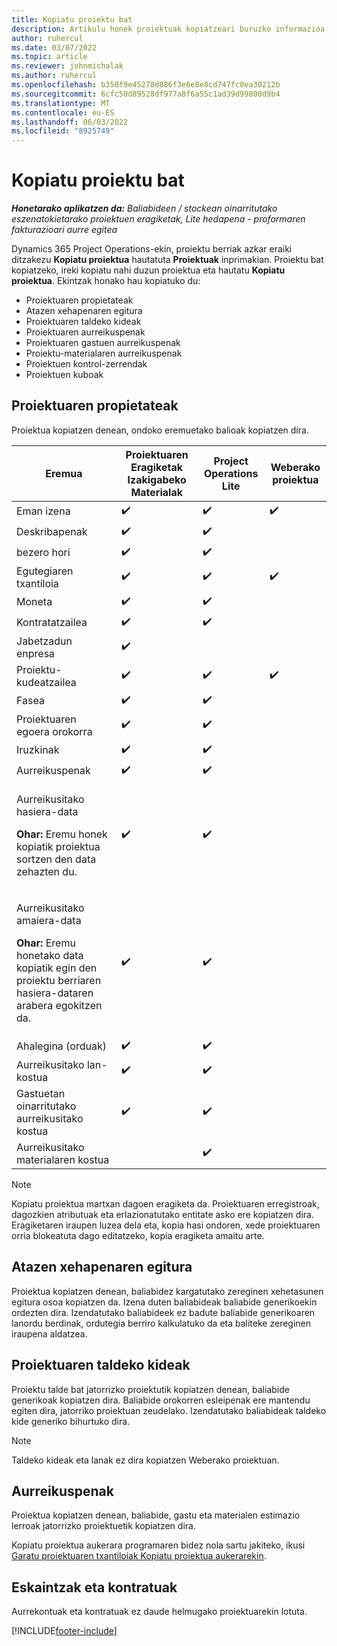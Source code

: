 ```yaml
---
title: Kopiatu proiektu bat
description: Artikulu honek proiektuak kopiatzeari buruzko informazioa eskaintzen du Dynamics 365 Project Operations.
author: ruhercul
ms.date: 03/07/2022
ms.topic: article
ms.reviewer: johnmichalak
ms.author: ruhercul
ms.openlocfilehash: b358f9e45278d886f3e6e8e8cd747fc0ea30212b
ms.sourcegitcommit: 6cfc50d89528df977a8f6a55c1ad39d99800d9b4
ms.translationtype: MT
ms.contentlocale: eu-ES
ms.lasthandoff: 06/03/2022
ms.locfileid: "8925749"
---
```

# <a name="copy-a-project"></a>Kopiatu proiektu bat

_**Honetarako aplikatzen da:** Baliabideen / stockean oinarritutako eszenatokietarako proiektuen eragiketak, Lite hedapena - proformaren fakturazioari aurre egitea_

Dynamics 365 Project Operations-ekin, proiektu berriak azkar eraiki ditzakezu **Kopiatu proiektua** hautatuta **Proiektuak** inprimakian. Proiektu bat kopiatzeko, ireki kopiatu nahi duzun proiektua eta hautatu **Kopiatu proiektua**. Ekintzak honako hau kopiatuko du:

- Proiektuaren propietateak 
- Atazen xehapenaren egitura
- Proiektuaren taldeko kideak
- Proiektuaren aurreikuspenak
- Proiektuaren gastuen aurreikuspenak
- Proiektu-materialaren aurreikuspenak
- Proiektuen kontrol-zerrendak
- Proiektuen kuboak

## <a name="project-properties"></a>Proiektuaren propietateak

Proiektua kopiatzen denean, ondoko eremuetako balioak kopiatzen dira.

| Eremua | Proiektuaren Eragiketak Izakigabeko Materialak | Project Operations Lite | Weberako proiektua |
|-------|------------------------------------------|-------------------------|---------------------|
| Eman izena | :heavy_check_mark: | :heavy_check_mark: | :heavy_check_mark: |
| Deskribapenak | :heavy_check_mark: | :heavy_check_mark: | |
| bezero hori | :heavy_check_mark: | :heavy_check_mark: | |
| Egutegiaren txantiloia | :heavy_check_mark: | :heavy_check_mark: | :heavy_check_mark: |
| Moneta | :heavy_check_mark: | :heavy_check_mark: | |
| Kontratatzailea | :heavy_check_mark: | :heavy_check_mark: | |
| Jabetzadun enpresa | :heavy_check_mark: | | |
| Proiektu-kudeatzailea | :heavy_check_mark: | :heavy_check_mark: | :heavy_check_mark: |
| Fasea | :heavy_check_mark: | :heavy_check_mark: | |
| Proiektuaren egoera orokorra | :heavy_check_mark: | :heavy_check_mark: | |
| Iruzkinak | :heavy_check_mark: | :heavy_check_mark: | |
| Aurreikuspenak | :heavy_check_mark: | :heavy_check_mark: | |
| <p>Aurreikusitako hasiera-data</p><p><strong>Ohar:</strong> Eremu honek kopiatik proiektua sortzen den data zehazten du. | :heavy_check_mark: | :heavy_check_mark: | |
| <p>Aurreikusitako amaiera-data</p><p><strong>Ohar:</strong> Eremu honetako data kopiatik egin den proiektu berriaren hasiera-dataren arabera egokitzen da.</p> | :heavy_check_mark: | :heavy_check_mark: | |
| Ahalegina (orduak) | :heavy_check_mark: | :heavy_check_mark: | |
| Aurreikusitako lan-kostua | :heavy_check_mark: | :heavy_check_mark: | |
| Gastuetan oinarritutako aurreikusitako kostua | :heavy_check_mark: | :heavy_check_mark: | |
| Aurreikusitako materialaren kostua | | :heavy_check_mark: | |

> [!NOTE]
> Kopiatu proiektua martxan dagoen eragiketa da. Proiektuaren erregistroak, dagozkien atributuak eta erlazionatutako entitate asko ere kopiatzen dira. Eragiketaren iraupen luzea dela eta, kopia hasi ondoren, xede proiektuaren orria blokeatuta dago editatzeko, kopia eragiketa amaitu arte.

## <a name="work-breakdown-structure"></a>Atazen xehapenaren egitura

Proiektua kopiatzen denean, baliabidez kargatutako zereginen xehetasunen egitura osoa kopiatzen da. Izena duten baliabideak baliabide generikoekin ordezten dira. Izendatutako baliabideek ez badute baliabide generikoaren lanordu berdinak, ordutegia berriro kalkulatuko da eta baliteke zereginen iraupena aldatzea.

## <a name="project-team-members"></a>Proiektuaren taldeko kideak

Proiektu talde bat jatorrizko proiektutik kopiatzen denean, baliabide generikoak kopiatzen dira. Baliabide orokorren esleipenak ere mantendu egiten dira, jatorriko proiektuan zeudelako. Izendatutako baliabideak taldeko kide generiko bihurtuko dira.

> [!NOTE]
> Taldeko kideak eta lanak ez dira kopiatzen Weberako proiektuan.

## <a name="estimates"></a>Aurreikuspenak

Proiektua kopiatzen denean, baliabide, gastu eta materialen estimazio lerroak jatorrizko proiektuetik kopiatzen dira. 

Kopiatu proiektua aukerara programaren bidez nola sartu jakiteko, ikusi [Garatu proiektuaren txantiloiak Kopiatu proiektua aukerarekin](dev-copy-project.md).

## <a name="quotes-and-contracts"></a>Eskaintzak eta kontratuak

Aurrekontuak eta kontratuak ez daude helmugako proiektuarekin lotuta.

[!INCLUDE[footer-include](../includes/footer-banner.md)]
